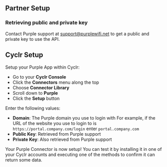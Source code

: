 
<section class="setup partner" markdown="1">

## Partner Setup

<div class="section-content" markdown="1">

### Retrieving public and private key

Contact Purple support at [support@purplewifi.net](mailto:support@purplewifi.net) to get a public and private key to use the API.

</div>

</section>

<section class="setup cyclr" markdown="1">

## Cyclr Setup

<div class="section-content" markdown="1">

Setup your Purple App within Cyclr:

- Go to your **Cyclr Console**
- Click the **Connectors** menu along the top
- Choose **Connector Library**
- Scroll down to **Purple**
- Click the **Setup** button

Enter the following values:

- **Domain**: The Purple domain you use to login with 
	For example, if the URL of the website you use to login to is `https://portal.company.com/login` enter `portal.company.com`
- **Public Key**: Retrieved from Purple support
- **Private Key**: Also retrieved from Purple support


Your Purple Connector is now setup! You can test it by installing it in one of your Cyclr accounts and executing one of the methods to confirm it can return some data.

</div>

</section>
